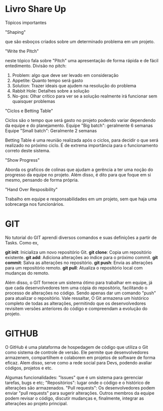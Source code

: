 # Livro Share Up
Tópicos importantes

"Shaping"

que são esboços criados sobre um determinado problema em um projeto.

"Write the Pitch"

neste tópico fala sobre "Pitch" uma apresentação de forma rápida e de fácil entedimento.
Divisão no pitch:
1. Problem: algo que deve ser levado em consideração
2. Appetite: Quanto tempo será gasto
3. Solution: Trazer ideais que ajudem na resolução do problema
4. Rabbit Hole: Detalhes sobre a solução
5. No-gos: Olhar crítico para ver se a solução realmente irá funcionar sem quaisquer problemas

"Ciclos e Betting Table"

Ciclos são o tempo que será gasto no projeto podendo variar dependendo da equipe e do planejamento.
Equipe "Big batch": geralmente 6 semanas
Equipe "Small batch": Geralmente 2 semanas

Betting Table é uma reunião realizada após o ciclos, para decidir o que será realizado no próximo ciclo.
É de extrema importância para o funcionamento correto deste sistema.

"Show Progress"

Aborda os grafícos de colinas que ajudam a gerência a ter uma noção do progresso da equipe no projeto.
Além disso, é dito para que foque em si mesmo, pensando de forma própria.

"Hand Over Resposibility"

Trabalho em equipe e responsabilidades em um projeto, sem que haja uma sobrecarga nos funcionários.

# GIT

No tutorial do GIT aprendi diversos comandos e suas definições a partir de Tasks. Como ex,

**git init**: Inicializa um novo repositório Git.
**git clone**: Copia um repositório existente.
**git add**: Adiciona alterações ao índice para o próximo commit.
**git commit**: Salva as alterações no repositório.
**git push**: Envia as alterações para um repositório remoto.
**git pull**: Atualiza o repositório local com mudanças do remoto.

Além disso, o GIT fornece um sistema ótimo para trabalhar em equipe, já que cada desenvolvedores tem uma cópia do repositório, facilitando
o processo de alterações no código. Sendo apenas dar um comando "push" para atualizar o repositório. Vale ressaltar, O Git armazena um histórico completo de todas as alterações, permitindo que os desenvolvedores revisitem versões anteriores do código e compreendam a evolução do projeto.

# GITHUB

O GitHub é uma plataforma de hospedagem de código que utiliza o Git como sistema de controle de versão. Ele permite que desenvolvedores armazenem,
compartilhem e colaborem em projetos de software de forma eficaz. Alem disso, serve como a rede social para Devs, podendo avaliar códigos, projetos e etc.

Algumas funcionalidades:
"Issues" que é um sistema para gerenciar tarefas, bugs e etc; 
"Repositórios": lugar onde o código e o histórico de alterações são armazenados.
"Pull requests": Os desenvolvedores podem enviar "pull requests" para sugerir alterações. Outros membros da equipe podem revisar o código, discutir mudanças e, finalmente, 
integrar as alterações ao projeto principal.